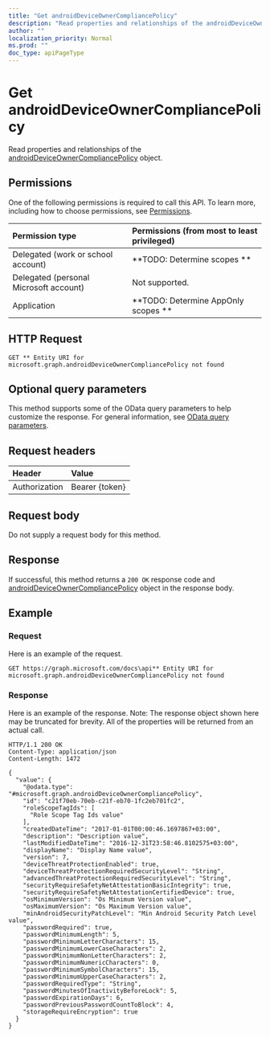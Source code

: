 ```yaml
---
title: "Get androidDeviceOwnerCompliancePolicy"
description: "Read properties and relationships of the androidDeviceOwnerCompliancePolicy object."
author: ""
localization_priority: Normal
ms.prod: ""
doc_type: apiPageType
---
```


# Get androidDeviceOwnerCompliancePolicy

Read properties and relationships of the [androidDeviceOwnerCompliancePolicy](../resources/androiddeviceownercompliancepolicy.md) object.

## Permissions
One of the following permissions is required to call this API. To learn more, including how to choose permissions, see [Permissions](/concepts/permissions-reference.md).

|Permission type|Permissions (from most to least privileged)|
|:---|:---|
|Delegated (work or school account)|**TODO: Determine scopes **|
|Delegated (personal Microsoft account)|Not supported.|
|Application|**TODO: Determine AppOnly scopes **|

## HTTP Request
<!-- {
  "blockType": "ignored"
}
-->
``` http
GET ** Entity URI for microsoft.graph.androidDeviceOwnerCompliancePolicy not found
```

## Optional query parameters
This method supports some of the OData query parameters to help customize the response. For general information, see [OData query parameters](/graph/query-parameters).

## Request headers
|Header|Value|
|:---|:---|
|Authorization|Bearer {token}|

## Request body
Do not supply a request body for this method.

## Response
If successful, this method returns a `200 OK` response code and [androidDeviceOwnerCompliancePolicy](../resources/androiddeviceownercompliancepolicy.md) object in the response body.

## Example

### Request
Here is an example of the request.
<!-- {
  "blockType": "request",
  "name": "get_androiddeviceownercompliancepolicy"
}
-->
``` http
GET https://graph.microsoft.com/docs\api** Entity URI for microsoft.graph.androidDeviceOwnerCompliancePolicy not found
```

### Response
Here is an example of the response. Note: The response object shown here may be truncated for brevity. All of the properties will be returned from an actual call.
<!-- {
  "blockType": "response",
  "truncated": true,
  "@odata.type": "microsoft.graph.androidDeviceOwnerCompliancePolicy"
}
-->
``` http
HTTP/1.1 200 OK
Content-Type: application/json
Content-Length: 1472

{
  "value": {
    "@odata.type": "#microsoft.graph.androidDeviceOwnerCompliancePolicy",
    "id": "c21f70eb-70eb-c21f-eb70-1fc2eb701fc2",
    "roleScopeTagIds": [
      "Role Scope Tag Ids value"
    ],
    "createdDateTime": "2017-01-01T00:00:46.1697867+03:00",
    "description": "Description value",
    "lastModifiedDateTime": "2016-12-31T23:58:46.8102575+03:00",
    "displayName": "Display Name value",
    "version": 7,
    "deviceThreatProtectionEnabled": true,
    "deviceThreatProtectionRequiredSecurityLevel": "String",
    "advancedThreatProtectionRequiredSecurityLevel": "String",
    "securityRequireSafetyNetAttestationBasicIntegrity": true,
    "securityRequireSafetyNetAttestationCertifiedDevice": true,
    "osMinimumVersion": "Os Minimum Version value",
    "osMaximumVersion": "Os Maximum Version value",
    "minAndroidSecurityPatchLevel": "Min Android Security Patch Level value",
    "passwordRequired": true,
    "passwordMinimumLength": 5,
    "passwordMinimumLetterCharacters": 15,
    "passwordMinimumLowerCaseCharacters": 2,
    "passwordMinimumNonLetterCharacters": 2,
    "passwordMinimumNumericCharacters": 0,
    "passwordMinimumSymbolCharacters": 15,
    "passwordMinimumUpperCaseCharacters": 2,
    "passwordRequiredType": "String",
    "passwordMinutesOfInactivityBeforeLock": 5,
    "passwordExpirationDays": 6,
    "passwordPreviousPasswordCountToBlock": 4,
    "storageRequireEncryption": true
  }
}
```

